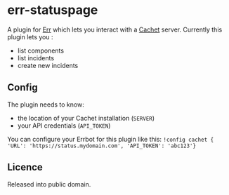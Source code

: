 # err-statuspage

A plugin for [Err](http://github.com/gbin/err) which lets you interact with a [Cachet](https://cachethq.io) server. Currently this plugin lets you :

* list components
* list incidents
* create new incidents

## Config

The plugin needs to know:

* the location of your Cachet installation (`SERVER`)
* your API credentials (`API_TOKEN`)

You can configure your Errbot for this plugin like this:
`!config cachet { 'URL': 'https://status.mydomain.com', 'API_TOKEN': 'abc123'}`

## Licence

Released into public domain. 

